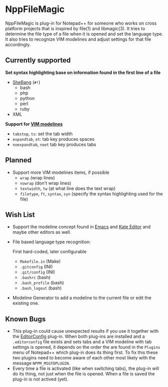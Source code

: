 NppFileMagic
============

NppFileMagic is plug-in for Notepad++ for someone who works on cross platform projects that is inspired by file(1) and libmagic(3).
It tries to determine the file type of a file when it is opened and set the language type.
It also tries to recognize VIM modelines and adjust settings for that file accordingly.

Currently supported
-------------------

**Set syntax highlighting base on information found in the first line of a file**

* [SheBang](https://en.wikipedia.org/wiki/Shebang_%28Unix%29) (`#!`)
	- bash
	- php
	- python
	- perl
	- ruby
* XML

**Support for [VIM modelines](http://vim.wikia.com/wiki/Modeline_magic)**

- `tabstop`, `ts`: set the tab width
- `expandtab`, `et`: tab key produces spaces
- `noexpandtab`, `noet` tab key produces tabs

Planned
-------

* Support more VIM modelines items, if possible
	- `wrap` (wrap lines)
	- `nowrap` (don't wrap lines)
	- `textwidth`, `tw` (at what line does the text wrap)
	- `filetype`, `ft`, `syntax`, `syn` (specify the syntax highlighting used for the file)

Wish List
---------

* Support the modeline concept found in [Emacs](http://www.gnu.org/software/emacs/manual/html_node/emacs/Specifying-File-Variables.html) and [Kate Editor](http://kate-editor.org/2006/02/09/kate-modelines/) and maybe other editors as well.

* File based language type recognition:

	First hard-coded, later configurable

	- `Makefile.in`		(Make)
	- `.gitconfig`		(INI)
	- `.git/config`		(INI)
	- `.bashrc`			(bash)
	- `.bash_profile`	(bash)
	- `.bash_logout`	(bash)

* Modeline Generator to add a modeline to the current file or edit the existing one.

Known Bugs
----------

* This plug-in could cause unexpected results if you use it together with the [EditorConfig](http://editorconfig.org/) plug-in. When both plug-ins are installed and a `.editorconfig` file exists and sets tabs and a VIM modeline with tab settings is opened, it depends on the order the are found in the `Plugins` menu of Notepad++ which plug-in does its thing first. To fix this these two plugins need to become aware of each other most likely with the message `NPPM_MSGTOPLUGIN`.
* Every time a file is activated (like when switching tabs), the plug-in will do its thing, not just when the file is opened. When a file is saved the plug-in is not actived (yet).
